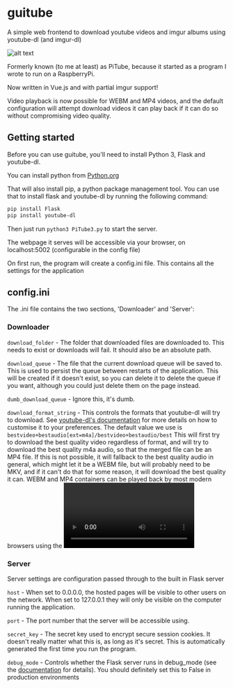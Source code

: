 # guitube

A simple web frontend to download youtube videos and imgur albums using youtube-dl (and imgur-dl)

![alt text](https://github.com/MyopicBadger/guitube/raw/master/doc/example.png "Guitube in action")

Formerly known (to me at least) as PiTube, because it started as a program I wrote to run on a RaspberryPi.

Now written in Vue.js and with partial imgur support!

Video playback is now possible for WEBM and MP4 videos, and the default configuration will attempt download videos it can play back if it can do so without compromising video quality.

## Getting started

Before you can use guitube, you'll need to install Python 3, Flask and youtube-dl.

You can install python from [Python.org](https://www.python.org/)

That will also install pip, a python package management tool. You can use that to install flask and youtube-dl by running the following command:

```bash
pip install Flask
pip install youtube-dl
```

Then just run `python3 PiTube3.py` to start the server.

The webpage it serves will be accessible via your browser, on localhost:5002 (configurable in the config file)

On first run, the program will create a config.ini file. This contains all the settings for the application

## config.ini

The .ini file contains the two sections, 'Downloader' and 'Server':

### Downloader

`download_folder` - The folder that downloaded files are downloaded to. This needs to exist or downloads will fail. It should also be an absolute path.

`download_queue` - The file that the current download queue will be saved to. This is used to persist the queue between restarts of the application. This will be created if it doesn't exist, so you can delete it to delete the queue if you want, although you could just delete them on the page instead.

`dumb_download_queue` - Ignore this, it's dumb.

`download_format_string` - This controls the formats that youtube-dl will try to download. See [youtube-dl's documentation](https://github.com/rg3/youtube-dl/#format-selection) for more details on how to customise it to your preferences. The default value we use is `bestvideo+bestaudio[ext=m4a]/bestvideo+bestaudio/best` This will first try to download the best quality video regardless of format, and will try to download the best quality m4a audio, so that the merged file can be an MP4 file. If this is not possible, it will fallback to the best quality audio in general, which might let it be a WEBM file, but will probably need to be MKV, and if it can't do that for some reason, it will download the best quality it can. WEBM and MP4 containers can be played back by most modern browsers using the <VIDEO> tag, hence the preference.

### Server

Server settings are configuration passed through to the built in Flask server

`host` - When set to 0.0.0.0, the hosted pages will be visible to other users on the network. When set to 127.0.0.1 they will only be visible on the computer running the application.

`port` - The port number that the server will be accessible using.

`secret_key` - The secret key used to encrypt secure session cookies. It doesn't really matter what this is, as long as it's secret. This is automatically generated the first time you run the program.

`debug_mode` - Controls whether the Flask server runs in debug_mode (see the [documentation](http://werkzeug.pocoo.org/docs/0.14/debug/) for details). You should definitely set this to False in production environments